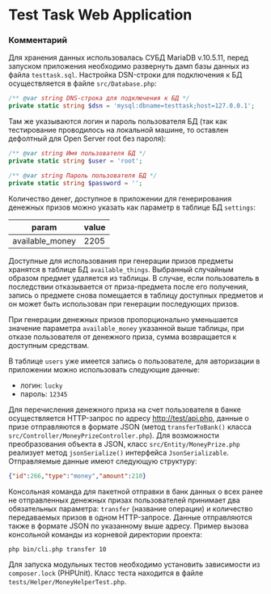 # Test Task Web Application
### Комментарий
Для хранения данных использовалась СУБД MariaDB v.10.5.11, перед запуском приложения 
необходимо развернуть дамп базы данных из файла `testtask.sql`. 
Настройка DSN-строки для подключения к БД осуществляется в файле 
`src/Database.php`:
```php
/** @var string DNS-строка для подключения к БД */
private static string $dsn = 'mysql:dbname=testtask;host=127.0.0.1';
```
Там же указываются логин и пароль пользователя БД (так как тестирование 
проводилось на локальной машине, то оставлен дефолтный для Open Server root без пароля):
```php
/** @var string Имя пользователя БД */
private static string $user = 'root';

/** @var string Пароль пользователя БД */
private static string $password = '';
```
Количество денег, доступное в приложении для генерирования денежных 
призов можно указать как параметр в таблице БД `settings`:

| param           | value |
|-----------------|-------|
| available_money | 2205  |

Доступные для использования при генерации призов предметы хранятся в 
таблице БД ``available_things``. Выбранный случайным образом предмет 
удаляется из таблицы. В случае, если пользователь в последствии отказывается от 
приза-предмета после его получения, запись о предмете снова помещается 
в таблицу доступных предметов и он может быть использован при генерации 
последующих призов.

При генерации денежных призов пропорционально уменьшается значение 
параметра ``available_money`` указанной выше таблицы, при отказе 
пользователя от денежного приза, сумма возвращается к доступным 
средствам.

В таблице ``users`` уже имеется запись о пользователе, для авторизации в 
приложении можно использовать следующие данные:
- логин: ``lucky``
- пароль: ``12345``

Для перечисления денежного приза на счет пользователя в банке 
осуществляется HTTP-запрос по адресу [http://test/api.php](http://test/api.php),
данные о призе отправляются в формате JSON (метод ``transferToBank()`` 
класса ``src/Controller/MoneyPrizeController.php``). Для возможности 
преобразования объекта в JSON, класс ``src/Entity/MoneyPrize.php`` 
реализует метод ``jsonSerialize()`` интерфейса ``JsonSerializable``. 
Отправляемые данные имеют следующую структуру:
```json
{"id":266,"type":"money","amount":210}
```

Консольная команда для пакетной отправки в банк данных о всех ранее не 
отправленных денежных призах пользователей принимает два обязательных 
параметра: ``transfer`` (название операции) и количество передаваемых 
призов в одном HTTP-запросе. Данные отправляются также в формате JSON по 
указанному выше адресу. Пример вызова консольной команды из корневой 
директории проекта:
```shell
php bin/cli.php transfer 10
```
Для запуска модульных тестов необходимо установить зависимости из 
``сomposer.lock`` (PHPUnit). Класс теста находится в файле ``tests/Helper/MoneyHelperTest.php``.
